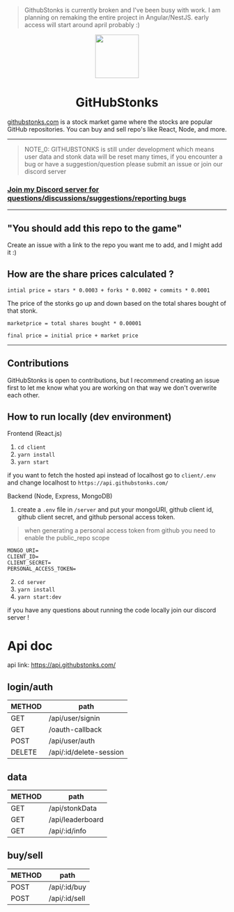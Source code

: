 > GithubStonks is currently broken and I've been busy with work. I am planning on remaking the entire project in Angular/NestJS. early access will start around april probably :)

<div align="center">
<img align="center" width="100" height="100" src="client/public/ghs.png">
<h1>GitHubStonks</h1>

</div>

<a href="https://githubstonks.com/" target="_blank">githubstonks.com</a> is a stock market game where the stocks are popular GitHub repositories. You can buy and sell repo's like React, Node, and more.

---

> NOTE_0: GITHUBSTONKS is still under development which means user data and stonk data will be reset many times, if you encounter a bug or have a suggestion/question please submit an issue or join our discord server

### [Join my Discord server for questions/discussions/suggestions/reporting bugs](https://discord.gg/n7uR5CbM2u)

---

## "You should add this repo to the game"

Create an issue with a link to the repo you want me to add, and I might add it :)

## How are the share prices calculated ?

`intial price = stars * 0.0003 + forks * 0.0002 + commits * 0.0001`

The price of the stonks go up and down based on the total shares bought of that stonk.

`marketprice = total shares bought * 0.00001`

`final price = initial price + market price`

---

## Contributions

GitHubStonks is open to contributions, but I recommend creating an issue first to let me know what you are working on that way we don't overwrite each other.

## How to run locally (dev environment)

Frontend (React.js)

1. `cd client`
2. `yarn install`
3. `yarn start`

if you want to fetch the hosted api instead of localhost
go to `client/.env` and change localhost to `https://api.githubstonks.com/`

Backend (Node, Express, MongoDB)

1. create a `.env` file in `/server` and put your mongoURI, github client id, github client secret, and github personal access token.

> when generating a personal access token from github you need to enable the public_repo scope

```
MONGO_URI=
CLIENT_ID=
CLIENT_SECRET=
PERSONAL_ACCESS_TOKEN=
```

2. `cd server`
3. `yarn install`
4. `yarn start:dev`

if you have any questions about running the code locally join our discord server !

# Api doc

api link: https://api.githubstonks.com/

## login/auth

| METHOD | path                    |
| ------ | ----------------------- |
| GET    | /api/user/signin        |
| GET    | /oauth-callback         |
| POST   | /api/user/auth          |
| DELETE | /api/:id/delete-session |

## data

| METHOD | path             |
| ------ | ---------------- |
| GET    | /api/stonkData   |
| GET    | /api/leaderboard |
| GET    | /api/:id/info    |

## buy/sell

| METHOD | path          |
| ------ | ------------- |
| POST   | /api/:id/buy  |
| POST   | /api/:id/sell |

